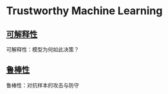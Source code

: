 # Trustworthy Machine Learning

## [可解释性](./Interpret/)
可解释性：模型为何如此决策？

## [鲁棒性](./Adver)
鲁棒性：对抗样本的攻击与防守